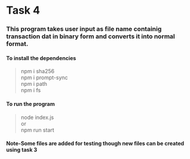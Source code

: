 # Task 4
### This program takes user input as file name containig transaction dat in binary form and converts it into normal format.
#### To install the dependencies</br>
  > npm i sha256</br>
  > npm i prompt-sync</br>
  > npm i path</br>
  > npm i fs
#### To run the program</br>
  >node index.js</br>
  or </br>
  >npm run start</br>
 #### Note-Some files are added for testing though new files can be created using task 3
